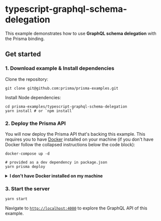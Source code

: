 # typescript-graphql-schema-delegation

This example demonstrates how to use **GraphQL schema delegation** with the Prisma binding.

## Get started

### 1. Download example & Install dependencies

Clone the repository:

```
git clone git@github.com:prisma/prisma-examples.git
```

Install Node dependencies:

```
cd prisma-examples/typescript-graphql-schema-delegation
yarn install # or `npm install`
```

### 2. Deploy the Prisma API

You will now deploy the Prisma API that's backing this example. This requires you to have [Docker](https://www.docker.com) installed on your machine (if you don't have Docker follow the collapsed instructions below the code block):

```
docker-compose up -d

# provided as a dev dependency in package.json
yarn prisma deploy
```

<details>
 <summary><strong>I don't have Docker installed on my machine</strong></summary>

To deploy your service to a demo server (rather than locally with Docker), follow these steps:

- Run the following command:
  ```
  yarn prisma deploy --new
  ```
- In the interactive CLI wizard:
  - Select the **Demo server**
  - For all following questions, choose the suggested values by just hitting **Enter**

</details>

### 3. Start the server

```
yarn start
```

Navigate to [`http://localhost:4000`](http://localhost:4000) to explore the GraphQL API of this example.
